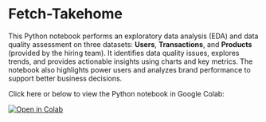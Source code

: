# Fetch-Takehome

This Python notebook performs an exploratory data analysis (EDA) and data quality assessment on three datasets: **Users**, **Transactions**, and **Products** (provided by the hiring team). It identifies data quality issues, explores trends, and provides actionable insights using charts and key metrics. The notebook also highlights power users and analyzes brand performance to support better business decisions.

Click here or below to view the Python notebook in Google Colab:  

[![Open in Colab](https://colab.research.google.com/assets/colab-badge.svg)](https://colab.research.google.com/drive/1hENXFOXba9Ctj23v-2AUhkJ94VzkUCrx?usp=sharing)
